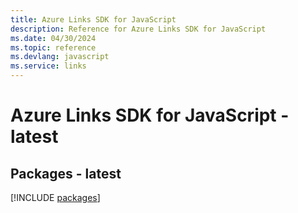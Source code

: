 ```yaml
---
title: Azure Links SDK for JavaScript
description: Reference for Azure Links SDK for JavaScript
ms.date: 04/30/2024
ms.topic: reference
ms.devlang: javascript
ms.service: links
---
```

# Azure Links SDK for JavaScript - latest
## Packages - latest
[!INCLUDE [packages](links-index.md)]